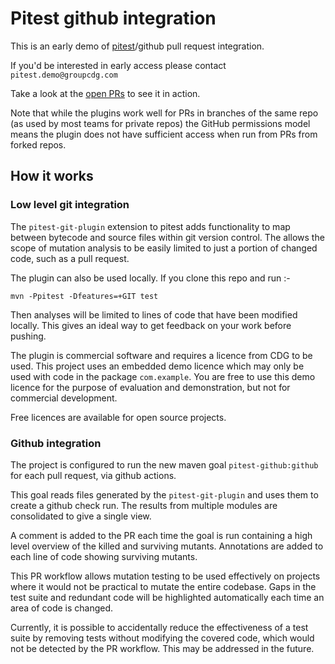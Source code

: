 # Pitest github integration

This is an early demo of [pitest](https://pitest.org/)/github pull request integration.

If you'd be interested in early access please contact `pitest.demo@groupcdg.com`

Take a look at the [open PRs](https://github.com/GroupCDG-Labs/pitest-github-demo/pulls) to see it in action.

Note that while the plugins work well for PRs in branches of the same repo (as used by most teams for private repos) the GitHub permissions model means the plugin does not have sufficient access when run from PRs from forked repos.

## How it works

### Low level git integration

The `pitest-git-plugin` extension to pitest adds functionality to map between bytecode and source files within git version control. The allows the scope of mutation analysis to be easily limited to just a portion of changed code, such as a pull request.

The plugin can also be used locally. If you clone this repo and run :-

`mvn -Ppitest -Dfeatures=+GIT test`

Then analyses will be limited to lines of code that have been modified locally. This gives an ideal way to get feedback on your work before pushing.

The plugin is commercial software and requires a licence from CDG to be used. This project uses an embedded demo licence which may only be used with code in the package `com.example`. You are free to use this demo licence for the purpose of evaluation and demonstration, but not for commercial development.

Free licences are available for open source projects.

### Github integration

The project is configured to run the new maven goal `pitest-github:github` for each pull request, via github actions.

This goal reads files generated by the `pitest-git-plugin` and uses them to create a github check run. The results from multiple modules are consolidated to give a single view.

A comment is added to the PR each time the goal is run containing a high level overview of the killed and surviving mutants. Annotations are added to each line of code showing surviving mutants.

This PR workflow allows mutation testing to be used effectively on projects where it would not be practical to mutate the entire codebase. Gaps in the test suite and redundant code will be highlighted automatically each time an area of code is changed.

Currently, it is possible to accidentally reduce the effectiveness of a test suite by removing tests without modifying the covered code, which would not be detected by the PR workflow. This may be addressed in the future.


